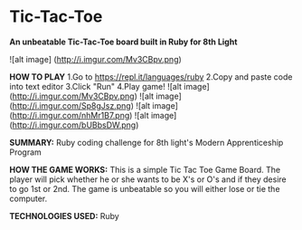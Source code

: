 # Tic-Tac-Toe
**An unbeatable Tic-Tac-Toe board built in Ruby for 8th Light**

![alt image] (http://i.imgur.com/Mv3CBpv.png)

**HOW TO PLAY**
1.Go to https://repl.it/languages/ruby
2.Copy and paste code into text editor
3.Click "Run"
4.Play game!
![alt image] (http://i.imgur.com/Mv3CBpv.png)
![alt image] (http://i.imgur.com/Sp8gJsz.png)
![alt image] (http://i.imgur.com/nhMr1B7.png)
![alt image] (http://i.imgur.com/bUBbsDW.png)

**SUMMARY:** Ruby coding challenge for 8th light's Modern Apprenticeship Program

**HOW THE GAME WORKS:** This is a simple Tic Tac Toe Game Board. The player will pick whether he or she wants to be X's or O's and if they desire to go 1st or 2nd. The game is unbeatable so you will either lose or tie the computer.

**TECHNOLOGIES USED:** Ruby

